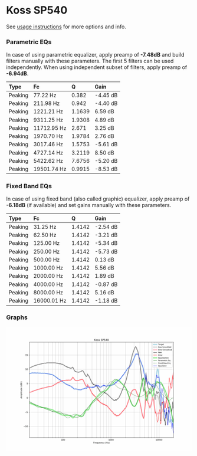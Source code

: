 # Koss SP540
See [usage instructions](https://github.com/jaakkopasanen/AutoEq#usage) for more options and info.

### Parametric EQs
In case of using parametric equalizer, apply preamp of **-7.48dB** and build filters manually
with these parameters. The first 5 filters can be used independently.
When using independent subset of filters, apply preamp of **-6.94dB**.

| Type    | Fc          |      Q | Gain     |
|:--------|:------------|:-------|:---------|
| Peaking | 77.22 Hz    | 0.382  | -4.45 dB |
| Peaking | 211.98 Hz   | 0.942  | -4.40 dB |
| Peaking | 1221.21 Hz  | 1.1639 | 6.59 dB  |
| Peaking | 9311.25 Hz  | 1.9308 | 4.89 dB  |
| Peaking | 11712.95 Hz | 2.671  | 3.25 dB  |
| Peaking | 1970.70 Hz  | 1.9784 | 2.76 dB  |
| Peaking | 3017.46 Hz  | 1.5753 | -5.61 dB |
| Peaking | 4727.14 Hz  | 3.2119 | 8.50 dB  |
| Peaking | 5422.62 Hz  | 7.6756 | -5.20 dB |
| Peaking | 19501.74 Hz | 0.9915 | -8.53 dB |

### Fixed Band EQs
In case of using fixed band (also called graphic) equalizer, apply preamp of **-6.18dB**
(if available) and set gains manually with these parameters.

| Type    | Fc          |      Q | Gain     |
|:--------|:------------|:-------|:---------|
| Peaking | 31.25 Hz    | 1.4142 | -2.54 dB |
| Peaking | 62.50 Hz    | 1.4142 | -3.21 dB |
| Peaking | 125.00 Hz   | 1.4142 | -5.34 dB |
| Peaking | 250.00 Hz   | 1.4142 | -5.73 dB |
| Peaking | 500.00 Hz   | 1.4142 | 0.13 dB  |
| Peaking | 1000.00 Hz  | 1.4142 | 5.56 dB  |
| Peaking | 2000.00 Hz  | 1.4142 | 1.89 dB  |
| Peaking | 4000.00 Hz  | 1.4142 | -0.87 dB |
| Peaking | 8000.00 Hz  | 1.4142 | 5.16 dB  |
| Peaking | 16000.01 Hz | 1.4142 | -1.18 dB |

### Graphs
![](./Koss%20SP540.png)